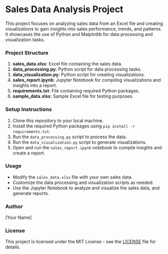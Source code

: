# Sales Data Analysis Project

This project focuses on analyzing sales data from an Excel file and creating visualizations to gain insights into sales performance, trends, and patterns. It showcases the use of Python and Matplotlib for data processing and visualization tasks.

### Project Structure

1. **sales_data.xlsx**: Excel file containing the sales data.
2. **data_processing.py**: Python script for data processing tasks.
3. **data_visualization.py**: Python script for creating visualizations.
4. **sales_report.ipynb**: Jupyter Notebook for compiling visualizations and insights into a report.
5. **requirements.txt**: File containing required Python packages.
6. **sample_data.xlsx**: Sample Excel file for testing purposes.

### Setup Instructions

1. Clone this repository to your local machine.
2. Install the required Python packages using `pip install -r requirements.txt`.
3. Run the `data_processing.py` script to process the data.
4. Run the `data_visualization.py` script to generate visualizations.
5. Open and run the `sales_report.ipynb` notebook to compile insights and create a report.

### Usage

- Modify the `sales_data.xlsx` file with your own sales data.
- Customize the data processing and visualization scripts as needed.
- Use the Jupyter Notebook to analyze and visualize the sales data, and generate reports.

### Author

[Your Name]

### License

This project is licensed under the MIT License - see the [LICENSE](LICENSE) file for details.
